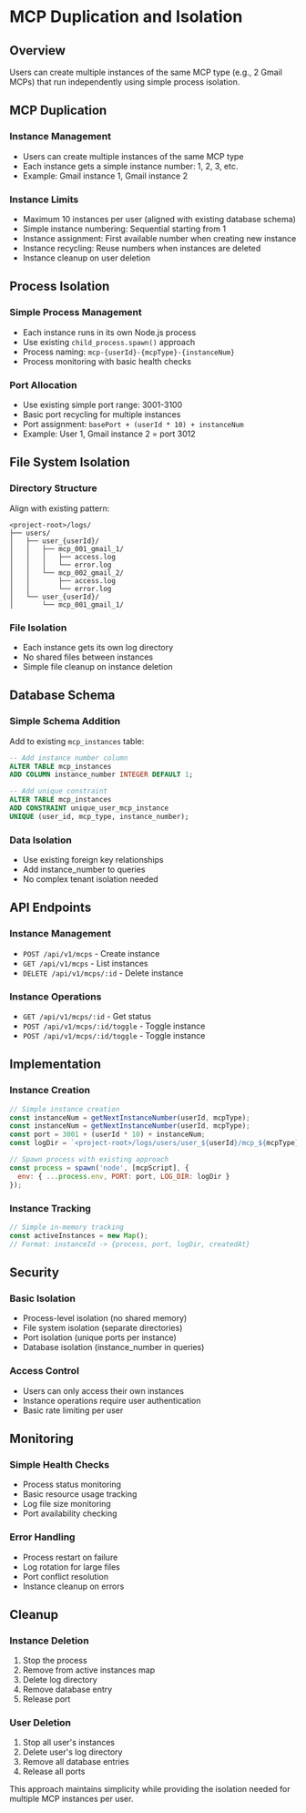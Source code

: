 # MCP Duplication and Isolation

## Overview

Users can create multiple instances of the same MCP type (e.g., 2 Gmail MCPs) that run independently using simple process isolation.

## MCP Duplication

### Instance Management
- Users can create multiple instances of the same MCP type
- Each instance gets a simple instance number: 1, 2, 3, etc.
- Example: Gmail instance 1, Gmail instance 2

### Instance Limits
- Maximum 10 instances per user (aligned with existing database schema)
- Simple instance numbering: Sequential starting from 1
- Instance assignment: First available number when creating new instance
- Instance recycling: Reuse numbers when instances are deleted
- Instance cleanup on user deletion

## Process Isolation

### Simple Process Management
- Each instance runs in its own Node.js process
- Use existing `child_process.spawn()` approach
- Process naming: `mcp-{userId}-{mcpType}-{instanceNum}`
- Process monitoring with basic health checks

### Port Allocation
- Use existing simple port range: 3001-3100
- Basic port recycling for multiple instances
- Port assignment: `basePort + (userId * 10) + instanceNum`
- Example: User 1, Gmail instance 2 = port 3012

## File System Isolation

### Directory Structure
Align with existing pattern:
```
<project-root>/logs/
├── users/
│   ├── user_{userId}/
│   │   ├── mcp_001_gmail_1/
│   │   │   ├── access.log
│   │   │   └── error.log
│   │   └── mcp_002_gmail_2/
│   │       ├── access.log
│   │       └── error.log
│   └── user_{userId}/
│       └── mcp_001_gmail_1/
```

### File Isolation
- Each instance gets its own log directory
- No shared files between instances
- Simple file cleanup on instance deletion

## Database Schema

### Simple Schema Addition
Add to existing `mcp_instances` table:
```sql
-- Add instance number column
ALTER TABLE mcp_instances 
ADD COLUMN instance_number INTEGER DEFAULT 1;

-- Add unique constraint
ALTER TABLE mcp_instances 
ADD CONSTRAINT unique_user_mcp_instance 
UNIQUE (user_id, mcp_type, instance_number);
```

### Data Isolation
- Use existing foreign key relationships
- Add instance_number to queries
- No complex tenant isolation needed

## API Endpoints

### Instance Management
- `POST /api/v1/mcps` - Create instance
- `GET /api/v1/mcps` - List instances
- `DELETE /api/v1/mcps/:id` - Delete instance

### Instance Operations
- `GET /api/v1/mcps/:id` - Get status
- `POST /api/v1/mcps/:id/toggle` - Toggle instance
- `POST /api/v1/mcps/:id/toggle` - Toggle instance

## Implementation

### Instance Creation
```javascript
// Simple instance creation
const instanceNum = getNextInstanceNumber(userId, mcpType);
const instanceNum = getNextInstanceNumber(userId, mcpType);
const port = 3001 + (userId * 10) + instanceNum;
const logDir = `<project-root>/logs/users/user_${userId}/mcp_${mcpType}_${instanceNum}`;

// Spawn process with existing approach
const process = spawn('node', [mcpScript], {
  env: { ...process.env, PORT: port, LOG_DIR: logDir }
});
```

### Instance Tracking
```javascript
// Simple in-memory tracking
const activeInstances = new Map();
// Format: instanceId -> {process, port, logDir, createdAt}
```

## Security

### Basic Isolation
- Process-level isolation (no shared memory)
- File system isolation (separate directories)
- Port isolation (unique ports per instance)
- Database isolation (instance_number in queries)

### Access Control
- Users can only access their own instances
- Instance operations require user authentication
- Basic rate limiting per user

## Monitoring

### Simple Health Checks
- Process status monitoring
- Basic resource usage tracking
- Log file size monitoring
- Port availability checking

### Error Handling
- Process restart on failure
- Log rotation for large files
- Port conflict resolution
- Instance cleanup on errors

## Cleanup

### Instance Deletion
1. Stop the process
2. Remove from active instances map
3. Delete log directory
4. Remove database entry
5. Release port

### User Deletion
1. Stop all user's instances
2. Delete user's log directory
3. Remove all database entries
4. Release all ports

This approach maintains simplicity while providing the isolation needed for multiple MCP instances per user.